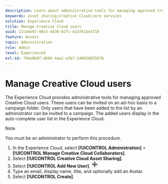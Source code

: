 ```yaml
---
description: Learn about administrative tools for managing approved Creative Cloud users in Experience Cloud. 
keywords: asset sharing;Creative Cloud;core services
solution: Experience Cloud
title: Manage Creative Cloud users 
uuid: 11c4de67-40c5-4438-92fc-e23761be3f18
feature: Assets
topic: Administration
role: Admin
level: Experienced
exl-id: f94e8b8f-d666-4aa1-a3b7-246026035b78
---
```

# Manage Creative Cloud users

The Experience Cloud provides administrative tools for managing approved Creative Cloud users. These users can be invited on an ad-hoc basis to a campaign folder. Only users that have been added to the list by an administrator can be invited to a campaign. The added users display in the auto-complete user list in the Experience Cloud.

>[!NOTE]
>
>You must be an administrator to perform this procedure.

1. In the Experience Cloud, select **[!UICONTROL Administration]** > **[!UICONTROL Manage Creative Cloud Collaborators]**.
1. Select **[!UICONTROL Creative Cloud Asset Sharing]**.
1. Select **[!UICONTROL Add New User]**.  ![add new user](assets/mac_add_icon.png)
1. Type an email, display name, title, and optionally add an Avatar.
1. Select **[!UICONTROL Create]**.
